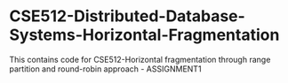 # CSE512-Distributed-Database-Systems-Horizontal-Fragmentation
This contains code for CSE512-Horizontal fragmentation through range partition and round-robin approach - ASSIGNMENT1
